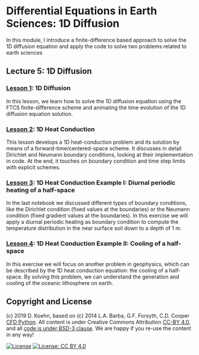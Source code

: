 # Differential Equations in Earth Sciences: 1D Diffusion

In this module, I introduce a finite-difference based approach to solve the 1D diffusion equation and apply the code to solve two problems related to earth sciences

## Lecture 5: 1D Diffusion

### [Lesson 1](http://nbviewer.ipython.org/urls/github.com/daniel-koehn/Differential-equations-earth-system/tree/master/05_Diffusion_1D/01_Diffusion_1D.ipynb): 1D Diffusion
 
In this lesson, we learn how to solve the 1D diffusion equation using the FTCS finite-difference scheme and animating the time evolution of the 1D diffusion equation solution.

### [Lesson 2](http://nbviewer.ipython.org/urls/github.com/daniel-koehn/Differential-equations-earth-system/tree/master/05_Diffusion_1D/02_Heat_Equation_1D_Explicit.ipynb): 1D Heat Conduction

This lesson develops a 1D heat-conduction problem and its solution by means of a forward-time/centered-space scheme. It discusses in detail Dirichlet and Neumann boundary 
conditions, looking at their implementation in code. At the end, it touches on boundary condition and time step limits with explicit schemes.

### [Lesson 3](http://nbviewer.ipython.org/urls/github.com/daniel-koehn/Differential-equations-earth-system/tree/master/05_Diffusion_1D/03_Heat_Equation_1D_periodic_heating.ipynb): 1D Heat Conduction Example I: Diurnal periodic heating of a half-space

In the last notebook we discussed different types of boundary conditions, like the Dirichlet condition (fixed values at the boundaries) or the Neumann condition (fixed gradient values at the boundaries). 
In this exercise we will apply a diurnal periodic heating as boundary condition to compute the temperature distribution in the near surface soil down to a depth of 1 m.

### [Lesson 4](http://nbviewer.ipython.org/urls/github.com/daniel-koehn/Differential-equations-earth-system/tree/master/05_Diffusion_1D/04_Heat_Equation_1D_cooling_halfspace.ipynb): 1D Heat Conduction Example II: Cooling of a half-space

In this exercise we will focus on another problem in geophysics, which can be described by the 1D heat conduction equation: the cooling of a half-space. By solving this problem, we can understand the 
generation and cooling of the oceanic lithosphere on earth.

## Copyright and License

(c) 2019 D. Koehn, based on (c) 2014 L.A. Barba, G.F. Forsyth, C.D. Cooper [CFD Python](https://github.com/barbagroup/CFDPython). All content is under Creative Commons Attribution [CC-BY 4.0](https://creativecommons.org/licenses/by/4.0/legalcode.txt), and all [code is under BSD-3 clause](https://github.com/engineersCode/EngComp/blob/master/LICENSE). We are happy if you re-use the content in any way!

[![License](https://img.shields.io/badge/License-BSD%203--Clause-blue.svg)](https://opensource.org/licenses/BSD-3-Clause) [![License: CC BY 4.0](https://img.shields.io/badge/License-CC%20BY%204.0-lightgrey.svg)](https://creativecommons.org/licenses/by/4.0/)
